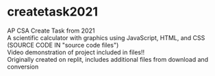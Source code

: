 # createtask2021
 AP CSA Create Task from 2021  
 A scientific calculator with graphics using JavaScript, HTML, and CSS (SOURCE CODE IN "source code files")  
 Video demonstration of project included in files!!  
 Originally created on replit, includes additional files from download and conversion  
